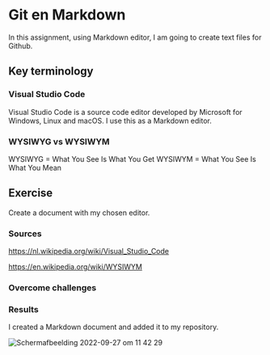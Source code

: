 # Git en Markdown
In this assignment, using Markdown editor, I am going to create text files for Github.

## Key terminology

### Visual Studio Code
Visual Studio Code is a source code editor developed by Microsoft for Windows, Linux and macOS. I use this as a Markdown editor.

### WYSIWYG vs WYSIWYM
WYSIWYG = What You See Is What You Get
WYSIWYM = What You See Is What You Mean 


## Exercise
Create a document with my chosen editor.

### Sources
https://nl.wikipedia.org/wiki/Visual_Studio_Code

https://en.wikipedia.org/wiki/WYSIWYM

### Overcome challenges

### Results
I created a Markdown document and added it to my repository.

![Schermafbeelding 2022-09-27 om 11 42 29](https://user-images.githubusercontent.com/107840904/192492815-dbfef501-ba3b-443c-bf18-3faa93b5e095.png)
